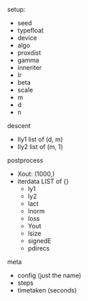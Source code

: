 setup:
- seed
- typefloat
- device
- algo
- proxdist
- gamma
- inneriter
- lr
- beta
- scale
- m
- d
- n

descent
- lly1 list of (d, m)
- lly2 list of (m, 1)

postprocess
- Xout: (1000,)
- iterdata LIST of {}
    - ly1
    - ly2
    - lact
    - lnorm
    - loss
    - Yout
    - lsize
    - signedE
    - pdirecs

meta
- config (just the name)
- steps
- timetaken (seconds)
